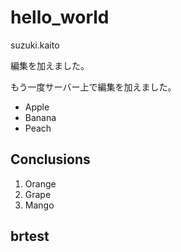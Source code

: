 # hello_world

suzuki.kaito

編集を加えました。

もう一度サーバー上で編集を加えました。

- Apple
- Banana
- Peach

## Conclusions

1. Orange
1. Grape
1. Mango

## brtest
